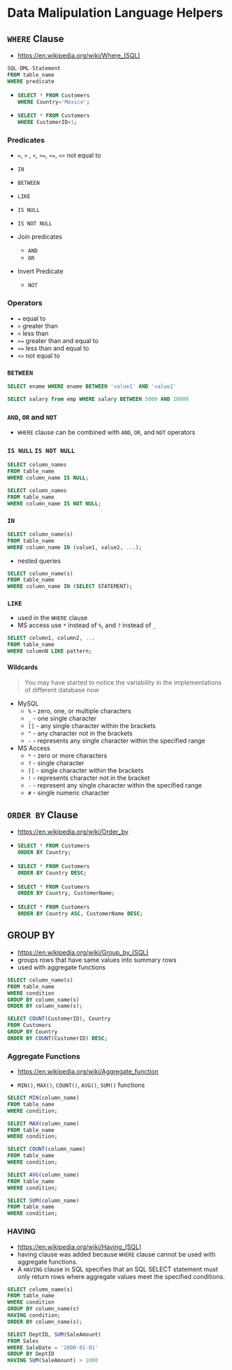 # Data Malipulation Language Helpers

## `WHERE` Clause

- <https://en.wikipedia.org/wiki/Where_(SQL)>

```sql
SQL-DML-Statement
FROM table_name
WHERE predicate
```

- ```sql
  SELECT * FROM Customers
  WHERE Country='Mexico';
  ```

- ```sql
  SELECT * FROM Customers
  WHERE CustomerID=1;
  ```

### Predicates

- `=`, `>` , `<`, `>=`, `<=`, `<>` not equal to
- `IN`
- `BETWEEN`
- `LIKE`
- `IS NULL`
- `IS NOT NULL`

- Join predicates
    - `AND`
    - `OR`
- Invert Predicate
    - `NOT`

### Operators

- `=` equal to
- `>` greater than
- `<` less than
- `>=` greater than and equal to
- `<=` less than and equal to
- `<>` not equal to

### `BETWEEN`

```sql
SELECT ename WHERE ename BETWEEN 'value1' AND 'value2'
```

```sql
SELECT salary from emp WHERE salary BETWEEN 5000 AND 10000
```

### `AND`, `OR` and `NOT`

- `WHERE` clause can be combined with `AND`, `OR`, and `NOT` operators

### `IS NULL` `IS NOT NULL`

```sql
SELECT column_names
FROM table_name
WHERE column_name IS NULL;
```

```sql
SELECT column_names
FROM table_name
WHERE column_name IS NOT NULL;
```

### `IN`

```sql
SELECT column_name(s)
FROM table_name
WHERE column_name IN (value1, value2, ...);
```

- nested queries

```sql
SELECT column_name(s)
FROM table_name
WHERE column_name IN (SELECT STATEMENT);
```

### `LIKE`

- used in the `WHERE` clause
- MS access use `*` instead of `%`, and `?` instead of `_`

```sql
SELECT column1, column2, ...
FROM table_name
WHERE columnN LIKE pattern;
```

#### Wildcards

> You may have started to notice the variability in the implementations of different database now

- MySQL
    - `%` - zero, one, or multiple characters
    - `_` - one single character
    - `[]` - any single character within the brackets
    - `^` - any character not in the brackets
    - `-` - represents any single character within the specified range
- MS Access
    - `*` - zero or more characters
    - `?` - single character
    - `[]` - single character within the brackets
    - `!` - represents character not in the bracket
    - `-` - represent any single character within the specified range
    - `#` - single numeric character

## `ORDER BY` Clause

- <https://en.wikipedia.org/wiki/Order_by>

- ```sql
  SELECT * FROM Customers
  ORDER BY Country;
  ```

- ```sql
  SELECT * FROM Customers
  ORDER BY Country DESC;
  ```

- ```sql
  SELECT * FROM Customers
  ORDER BY Country, CustomerName;
  ```

- ```sql
  SELECT * FROM Customers
  ORDER BY Country ASC, CustomerName DESC;
  ```

## GROUP BY

- <https://en.wikipedia.org/wiki/Group_by_(SQL)>
- groups rows that have same values into summary rows
- used with aggregate functions

```sql
SELECT column_name(s)
FROM table_name
WHERE condition
GROUP BY column_name(s)
ORDER BY column_name(s);
```

```sql
SELECT COUNT(CustomerID), Country
FROM Customers
GROUP BY Country
ORDER BY COUNT(CustomerID) DESC;
```

### Aggregate Functions

- <https://en.wikipedia.org/wiki/Aggregate_function>

- `MIN()`, `MAX()`, `COUNT()`, `AVG()`, `SUM()` functions

```sql
SELECT MIN(column_name)
FROM table_name
WHERE condition;
```

```sql
SELECT MAX(column_name)
FROM table_name
WHERE condition;
```

```sql
SELECT COUNT(column_name)
FROM table_name
WHERE condition;
```

```sql
SELECT AVG(column_name)
FROM table_name
WHERE condition;
```

```sql
SELECT SUM(column_name)
FROM table_name
WHERE condition;
```

### HAVING

- <https://en.wikipedia.org/wiki/Having_(SQL)>
- having clause was added because `WHERE` clause cannot be used with aggregate functions.
- A `HAVING` clause in SQL specifies that an SQL SELECT statement must only return rows where aggregate values meet the specified conditions.

```sql
SELECT column_name(s)
FROM table_name
WHERE condition
GROUP BY column_name(s)
HAVING condition;
ORDER BY column_name(s);
```

```sql
SELECT DeptID, SUM(SaleAmount)
FROM Sales
WHERE SaleDate = '2000-01-01'
GROUP BY DeptID
HAVING SUM(SaleAmount) > 1000
```
